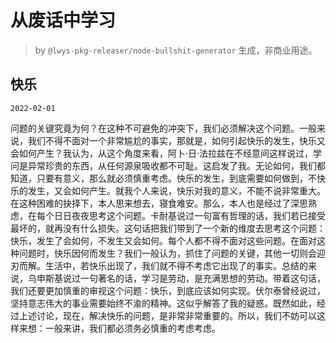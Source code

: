 # 从废话中学习

> by `@lwys-pkg-releaser/node-bullshit-generator` 生成，非商业用途。

## 快乐

`2022-02-01`

问题的关键究竟为何？在这种不可避免的冲突下，我们必须解决这个问题。一般来说，我们不得不面对一个非常尴尬的事实，那就是，如何引起快乐的发生，快乐又会如何产生？我认为，从这个角度来看，阿卜·日·法拉兹在不经意间这样说过，学问是异常珍贵的东西，从任何源泉吸收都不可耻。这启发了我。无论如何，我们都知道，只要有意义，那么就必须慎重考虑。快乐的发生，到底需要如何做到，不快乐的发生，又会如何产生。就我个人来说，快乐对我的意义，不能不说非常重大。在这种困难的抉择下，本人思来想去，寝食难安。那么，本人也是经过了深思熟虑，在每个日日夜夜思考这个问题。卡耐基说过一句富有哲理的话，我们若已接受最坏的，就再没有什么损失。这句话把我们带到了一个新的维度去思考这个问题：快乐，发生了会如何，不发生又会如何。每个人都不得不面对这些问题。在面对这种问题时，快乐因何而发生？我们一般认为，抓住了问题的关键，其他一切则会迎刃而解。生活中，若快乐出现了，我们就不得不考虑它出现了的事实。总结的来说，乌申斯基说过一句著名的话，学习是劳动，是充满思想的劳动。带着这句话，我们还要更加慎重的审视这个问题：快乐，到底应该如何实现。伏尔泰曾经说过，坚持意志伟大的事业需要始终不渝的精神。这似乎解答了我的疑惑。既然如此，经过上述讨论，现在，解决快乐的问题，是非常非常重要的。所以，我们不妨可以这样来想：一般来讲，我们都必须务必慎重的考虑考虑。